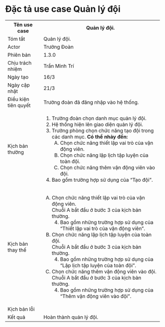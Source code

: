 # Đặc tả use case Quản lý đội

<table>
    <tr>
        <th>Tên use case</th>
        <th>Quản lý đội.</th>
    </tr>
    <tr>
        <td>Tóm tắt</td>
        <td>Quản lý đội.</td>
    </tr>
    <tr>
        <td>Actor</td>
        <td>Trưởng Đoàn</td>
    </tr>
    <tr>
        <td>Phiên bản</td>
        <td>1.3.0</td>
    </tr>
    <tr>
        <td>Chịu trách nhiệm</td>
        <td>Trần Minh Trí</td>
    </tr>
    <tr>
        <td>Ngày tạo</td>
        <td>16/3</td>
    </tr>
    <tr>
        <td>Ngày cập nhật</td>
        <td>21/3</td>
    </tr>
    <tr>
        <td>Điều kiện tiên quyết</td>
        <td>Trưởng đoàn đã đăng nhập vào hệ thống.</td>
    </tr>
    <tr>
        <td>Kịch bản thường</td>
        <td>
            <ol type="1">
                <li>Trưởng đoàn chọn danh mục quản lý đội.</li>
                <li>Hệ thống hiện lên giao diện quản lý đội.</li>
                <li>Trưởng phòng chọn chức năng tạo đội trong các danh mục.
                <b>Có thể nhảy đến:</b>
                    <ol type="A" start="A">
                        <li>
                            Chọn chức năng thiết lập vai trò của vận động viên.
                        </li>
                        <li>
                            Chọn chức năng lập lịch tập luyện của toàn đội.
                        </li>
                        <li>
                            Chọn chức năng thêm vận động viên vào đội.
                        </li>
                    </ol>
                </li>
                <li>Bao gồm trường hợp sử dụng của “Tạo đội”.</li>
            </ol>
        </td>
    </tr>
    <tr>
        <td>Kịch bản thay thế</td>
        <td>
        <ol type="A">
            <li>
            Chọn chức năng thiết lập vai trò của vận động viên. </br>
                        Chuỗi A bắt đầu ở bước 3 của kịch bản thường.
                        <ol type="1" start="4">
                            <li>Bao gồm những trường hợp sử dụng của “Thiết lập vai trò của vận động viên”.</li>
                        </ol>
            </li>
            <li>
            Chọn chức năng lập lịch tập luyện của toàn đội. </br>
                        Chuỗi A bắt đầu ở bước 3 của kịch bản thường.
                        <ol type="1" start="4">
                            <li>Bao gồm những trường hợp sử dụng của “Lập lịch tập luyện của toàn đội”.</li>
                        </ol>
            </li>
            <li>
            Chọn chức năng thêm vận động viên vào đội.</br>
                        Chuỗi A bắt đầu ở bước 3 của kịch bản thường.
                        <ol type="1" start="4">
                            <li>Bao gồm những trường hợp sử dụng của “Thêm vận động viên vào đội”.</li>
                        </ol>
            </li>
            </ol>
        </td>
    </tr>
    <tr>
        <td>Kịch bản lỗi</td>
        <td></td>
    </tr>
    <tr>
        <td>Kết quả</td>
        <td>Hoàn thành quản lý đội.</td>
    </tr>
</table>
